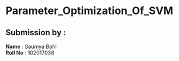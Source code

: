 # Parameter_Optimization_Of_SVM





## Submission by :
**Name** : Saumya Bahl
<br>
**Roll No** : 102017036
